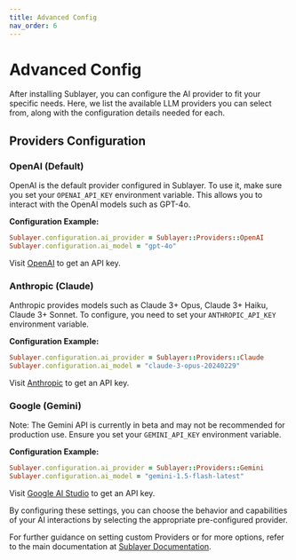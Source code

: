 ```yaml
---
title: Advanced Config
nav_order: 6
---
```

# Advanced Config

After installing Sublayer, you can configure the AI provider to fit your specific needs. Here, we list the available LLM providers you can select from, along with the configuration details needed for each.

## Providers Configuration

### OpenAI (Default)

OpenAI is the default provider configured in Sublayer. To use it, make sure you set your `OPENAI_API_KEY` environment variable. This allows you to interact with the OpenAI models such as GPT-4o. 

**Configuration Example:**
```ruby
Sublayer.configuration.ai_provider = Sublayer::Providers::OpenAI
Sublayer.configuration.ai_model = "gpt-4o"
```
Visit [OpenAI](https://openai.com/product) to get an API key.

### Anthropic (Claude)

Anthropic provides models such as Claude 3+ Opus, Claude 3+ Haiku, Claude 3+ Sonnet. To configure, you need to set your `ANTHROPIC_API_KEY` environment variable.

**Configuration Example:**
```ruby
Sublayer.configuration.ai_provider = Sublayer::Providers::Claude
Sublayer.configuration.ai_model = "claude-3-opus-20240229"
```
Visit [Anthropic](https://anthropic.com/) to get an API key.

### Google (Gemini)

Note: The Gemini API is currently in beta and may not be recommended for production use. Ensure you set your `GEMINI_API_KEY` environment variable.

**Configuration Example:**
```ruby
Sublayer.configuration.ai_provider = Sublayer::Providers::Gemini
Sublayer.configuration.ai_model = "gemini-1.5-flash-latest"
```
Visit [Google AI Studio](https://ai.google.dev/) to get an API key.

By configuring these settings, you can choose the behavior and capabilities of your AI interactions by selecting the appropriate pre-configured provider.

For further guidance on setting custom Providers or for more options, refer to the main documentation at [Sublayer Documentation](https://docs.sublayer.com).
